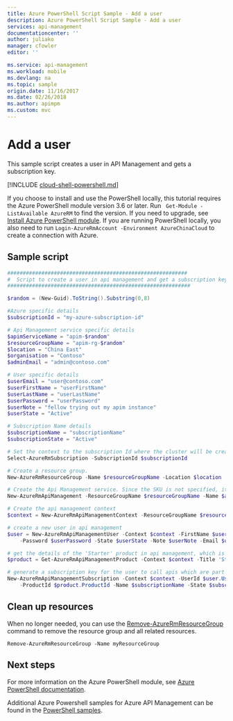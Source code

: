 ```yaml
---
title: Azure PowerShell Script Sample - Add a user
description: Azure PowerShell Script Sample - Add a user
services: api-management
documentationcenter: ''
author: juliako
manager: cfowler
editor: ''

ms.service: api-management
ms.workload: mobile
ms.devlang: na
ms.topic: sample
origin.date: 11/16/2017
ms.date: 02/26/2018
ms.author: apimpm
ms.custom: mvc
---
```


# Add a user

This sample script creates a user in API Management and gets a subscription key.

[!INCLUDE [cloud-shell-powershell.md](../../../includes/cloud-shell-powershell.md)]

If you choose to install and use the PowerShell locally, this tutorial requires the Azure PowerShell module version 3.6 or later. Run ` Get-Module -ListAvailable AzureRM` to find the version. If you need to upgrade, see [Install Azure PowerShell module](https://docs.microsoft.com/en-us/powershell/azure/install-azurerm-ps). If you are running PowerShell locally, you also need to run `Login-AzureRmAccount -Environment AzureChinaCloud` to create a connection with Azure.

## Sample script

```powershell
##########################################################
#  Script to create a user in api management and get a subscription key
###########################################################

$random = (New-Guid).ToString().Substring(0,8)

#Azure specific details
$subscriptionId = "my-azure-subscription-id"

# Api Management service specific details
$apimServiceName = "apim-$random"
$resourceGroupName = "apim-rg-$random"
$location = "China East"
$organisation = "Contoso"
$adminEmail = "admin@contoso.com"

# User specific details
$userEmail = "user@contoso.com"
$userFirstName = "userFirstName"
$userLastName = "userLastName"
$userPassword = "userPassword"
$userNote = "fellow trying out my apim instance"
$userState = "Active"

# Subscription Name details
$subscriptionName = "subscriptionName"
$subscriptionState = "Active"

# Set the context to the subscription Id where the cluster will be created
Select-AzureRmSubscription -SubscriptionId $subscriptionId

# Create a resource group.
New-AzureRmResourceGroup -Name $resourceGroupName -Location $location

# Create the Api Management service. Since the SKU is not specified, it creates a service with Developer SKU. 
New-AzureRmApiManagement -ResourceGroupName $resourceGroupName -Name $apimServiceName -Location $location -Organization $organisation -AdminEmail $adminEmail

# Create the api management context
$context = New-AzureRmApiManagementContext -ResourceGroupName $resourceGroupName -ServiceName $apimServiceName

# create a new user in api management
$user = New-AzureRmApiManagementUser -Context $context -FirstName $userFirstName -LastName $userLastName `
    -Password $userPassword -State $userState -Note $userNote -Email $userEmail

# get the details of the 'Starter' product in api management, which is created by default
$product = Get-AzureRmApiManagementProduct -Context $context -Title 'Starter' | Select-Object -First 1

# generate a subscription key for the user to call apis which are part of the 'Starter' product
New-AzureRmApiManagementSubscription -Context $context -UserId $user.UserId `
    -ProductId $product.ProductId -Name $subscriptionName -State $subscriptionState
```

## Clean up resources

When no longer needed, you can use the [Remove-AzureRmResourceGroup](https://docs.microsoft.com/en-us/powershell/module/azurerm.resources/remove-azurermresourcegroup) command to remove the resource group and all related resources.

```azurepowershell-interactive
Remove-AzureRmResourceGroup -Name myResourceGroup
```

## Next steps

For more information on the Azure PowerShell module, see [Azure PowerShell documentation](https://docs.microsoft.com/powershell/azure/overview).

Additional Azure Powershell samples for Azure API Management can be found in the [PowerShell samples](../powershell-samples.md).
